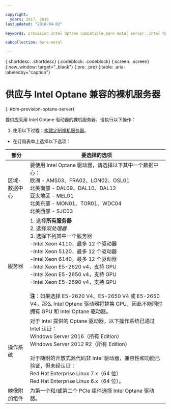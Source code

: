 ```yaml
---

copyright:
  years: 2017, 2019
lastupdated: "2018-04-02"

keywords: provision Intel Optane compatible bare metal server, Intel Optane, optane 

subcollection: bare-metal

---
```


{:shortdesc: .shortdesc}
{:codeblock: .codeblock}
{:screen: .screen}
{:new_window: target="_blank"}
{:pre: .pre}
{:table: .aria-labeledby="caption"}

# 供应与 Intel Optane 兼容的裸机服务器
{: #bm-provision-optane-server}

要供应采用 Intel Optane 驱动器的裸机服务器，请执行以下操作：
1. 使用以下过程：[构建定制裸机服务器](/docs/infrastructure/bare-metal?topic=bare-metal-ordering-baremetal-server)。
* 在订购表单上选择以下选项：

|部分|要选择的选项
|------|------|
|区域-数据中心|要使用 Intel Optane 驱动器，请选择以下其中一个数据中心：<br>欧洲 - AMS03、FRA02、LON02、OSL01<br>北美南部 - DAL09、DAL10、DAL12<br>亚太地区 - MEL01<br>北美东部 - MON01、TOR01、WDC04<br>北美西部 - SJC03<br>|
|服务器|1. 选择**所有服务器**<br>2. 选择*双处理器*<br>3. 选择下列其中一个服务器<br>-Intel Xeon 4110，最多 12 个驱动器<br>-Intel Xeon 5120，最多 12 个驱动器<br>-Intel Xeon 6140，最多 12 个驱动器<br>-Intel Xeon E5-2620 v4，支持 GPU <br>-Intel Xeon E5-2650 v4，支持 GPU <br>-Intel Xeon E5-2690 v4，支持 GPU<br><br>  **注**：如果选择 E5-2620 V4、E5-2650 V4 或 E5-2650 V4，那么 Intel Optane 驱动器将替换 GPU，因此不能同时拥有 GPU 和 Intel Optane 驱动器。|
|操作系统|对于 Intel 提供的 Optane 驱动器，以下操作系统已通过 Intel 认证：<br>Windows Server 2016（所有 Edition）<br>Windows Server 2012 R2（所有 Edition）<br><br>对于随附的开放式源代码非 Intel 驱动器，兼容性和功能已验证，但未经认证：<br>Red Hat Enterprise Linux 7.x（64 位）<br>Red Hat Enterprise Linux 6.x（64 位）。
|映像附加组件|为第一个和/或第二个 PCIe 组件选择 Intel Optane 驱动器。|
